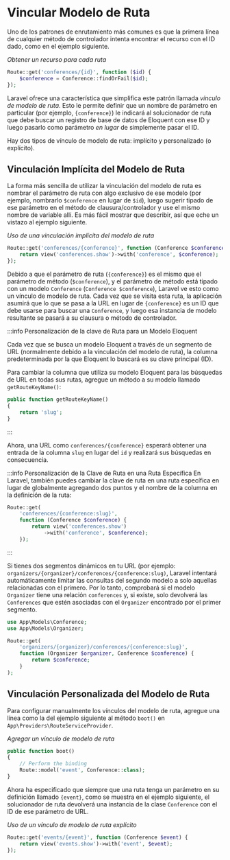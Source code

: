 # Vincular Modelo de Ruta

Uno de los patrones de enrutamiento más comunes es que la primera línea de cualquier método de controlador intenta encontrar el recurso con el ID dado, como en el ejemplo siguiente.

_Obtener un recurso para cada ruta_
```php
Route::get('conferences/{id}', function ($id) {
    $conference = Conference::findOrFail($id);
});
```

Laravel ofrece una característica que simplifica este patrón llamada _vínculo de modelo de ruta_. Esto le permite definir que un nombre de parámetro en particular (por ejemplo, `{conference}`) le indicará al solucionador de ruta que debe buscar un registro de base de datos de Eloquent con ese ID y luego pasarlo como parámetro _en lugar_ de simplemente pasar el ID.

Hay dos tipos de vínculo de modelo de ruta: implícito y personalizado (o explícito).

## Vinculación Implícita del Modelo de Ruta

La forma más sencilla de utilizar la vinculación del modelo de ruta es nombrar el parámetro de ruta con algo exclusivo de ese modelo (por ejemplo, nombrarlo `$conference` en lugar de `$id`), luego sugerir tipado de ese parámetro en el método de clausura/controlador y use el mismo nombre de variable allí. Es más fácil mostrar que describir, así que eche un vistazo al ejemplo siguiente.

_Uso de una vinculación implícita del modelo de ruta_
```php
Route::get('conferences/{conference}', function (Conference $conference) {
    return view('conferences.show')->with('conference', $conference);
});
```

Debido a que el parámetro de ruta (`{conference}`) es el mismo que el parámetro de método (`$conference`), y el parámetro de método está tipado con un modelo `Conference` (`Conference $conference`), Laravel ve esto como un vínculo de modelo de ruta. Cada vez que se visita esta ruta, la aplicación asumirá que lo que se pasa a la URL en lugar de `{conference}` es un ID que debe usarse para buscar una `Conference`, y luego esa instancia de modelo resultante se pasará a su clausura o método de controlador.


:::info Personalización de la clave de Ruta para un Modelo Eloquent

Cada vez que se busca un modelo Eloquent a través de un segmento de URL (normalmente debido a la vinculación del modelo de ruta), la columna predeterminada por la que Eloquent lo buscará es su clave principal (ID).

Para cambiar la columna que utiliza su modelo Eloquent para las búsquedas de URL en todas sus rutas, agregue un método a su modelo llamado `getRouteKeyName()`:
```php
public function getRouteKeyName()
{
    return 'slug';
}
```
:::

Ahora, una URL como `conferences/{conference}` esperará obtener una entrada de la columna `slug` en lugar del `id` y realizará sus búsquedas en consecuencia.

:::info Personalización de la Clave de Ruta en una Ruta Específica
En Laravel, también puedes cambiar la clave de ruta en una ruta específica en lugar de globalmente agregando dos puntos y el nombre de la columna en la definición de la ruta:
```php
Route::get(
    'conferences/{conference:slug}',
    function (Conference $conference) {
        return view('conferences.show')
            ->with('conference', $conference);
    });
```
:::

Si tienes dos segmentos dinámicos en tu URL (por ejemplo: `organizers/{organizer}/conferences/{conference:slug)`, Laravel intentará automáticamente limitar las consultas del segundo modelo a solo aquellas relacionadas con el primero. Por lo tanto, comprobará si el modelo `Organizer` tiene una relación `conferences` y, si existe, solo devolverá las `Conferences` que estén asociadas con el `Organizer` encontrado por el primer segmento.

```php
use App\Models\Conference;
use App\Models\Organizer;

Route::get(
    'organizers/{organizer}/conferences/{conference:slug}',
    function (Organizer $organizer, Conference $conference) {
        return $conference;
    }
);
```


## Vinculación Personalizada del Modelo de Ruta 

Para configurar manualmente los vínculos del modelo de ruta, agregue una línea como la del ejemplo siguiente al método `boot()` en `App\Providers\RouteServiceProvider`.

_Agregar un vínculo de modelo de ruta_
```php
public function boot()
{
    // Perform the binding
    Route::model('event', Conference::class);
}
```

Ahora ha especificado que siempre que una ruta tenga un parámetro en su definición llamado `{event}`, como se muestra en el ejemplo siguiente, el solucionador de ruta devolverá una instancia de la clase `Conference` con el ID de ese parámetro de URL.

_Uso de un vínculo de modelo de ruta explícito_
```php
Route::get('events/{event}', function (Conference $event) {
    return view('events.show')->with('event', $event);
});
```


